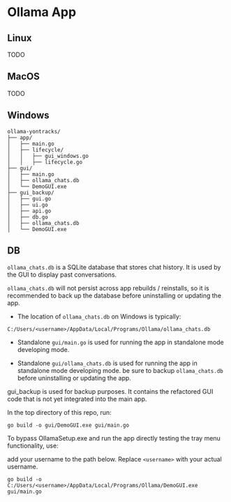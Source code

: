 # Ollama App

## Linux

TODO

## MacOS

TODO

## Windows
```
ollama-yontracks/
├── app/
│   ├── main.go
│   ├── lifecycle/
│   │   ├── gui_windows.go
│   │   ├── lifecycle.go
├── gui/
│   ├── main.go   
│   ├── ollama_chats.db            
│   └── DemoGUI.exe 
├── gui_backup/
│   ├── gui.go   
│   ├── ui.go 
│   ├── api.go
│   ├── db.go 
│   ├── ollama_chats.db          
│   └── DemoGUI.exe
``` 
## DB
`ollama_chats.db` is a SQLite database that stores chat history. It is used by the GUI to display past conversations. 
 
`ollama_chats.db` will not persist across app rebuilds / reinstalls, so it is recommended to back up the database before uninstalling or updating the app. 

- The location of `ollama_chats.db` on Windows is typically:

`C:/Users/<username>/AppData/Local/Programs/Ollama/ollama_chats.db`

- Standalone `gui/main.go` is used for running the app in standalone mode developing mode.

- Standalone `gui/ollama_chats.db` is used for running the app in standalone mode developing mode. 
be sure to backup `ollama_chats.db` before uninstalling or updating the app. 
 
gui_backup is used for backup purposes. It contains the refactored GUI code that is not yet integrated into the main app. 

In the top directory of this repo, run:

```
go build -o gui/DemoGUI.exe gui/main.go
```

To bypass OllamaSetup.exe and run the app directly testing the tray menu functionality, use:

add your username to the path below. Replace `<username>` with your actual username.

```
go build -o C:/Users/<username>/AppData/Local/Programs/Ollama/DemoGUI.exe gui/main.go
```
 
